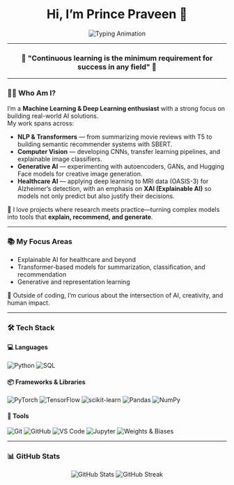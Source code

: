 <h1 align="center">Hi, I’m Prince Praveen 👋</h1>

<p align="center">
  <img src="https://readme-typing-svg.herokuapp.com?font=Fira+Code&size=22&pause=1000&color=2F81F7&center=true&vCenter=true&width=700&lines=AI+%7C+ML+%7C+Data+Enthusiast;Transformers+%7C+Computer+Vision+%7C+Generative+AI;Healthcare+AI+with+Explainability;Always+Learning%2C+Always+Building" alt="Typing Animation" />
</p>

---

<h3 align="center">🌟 "Continuous learning is the minimum requirement for success in any field" 🌟</h3>

---

### 🧑‍💻 Who Am I?

I’m a **Machine Learning & Deep Learning enthusiast** with a strong focus on building real-world AI solutions.  
My work spans across:

- **NLP & Transformers** — from summarizing movie reviews with T5 to building semantic recommender systems with SBERT.  
- **Computer Vision** — developing CNNs, transfer learning pipelines, and explainable image classifiers.  
- **Generative AI** — experimenting with autoencoders, GANs, and Hugging Face models for creative image generation.  
- **Healthcare AI** — applying deep learning to MRI data (OASIS-3) for Alzheimer’s detection, with an emphasis on **XAI (Explainable AI)** so models not only predict but also justify their decisions.  

🚀 I love projects where research meets practice—turning complex models into tools that **explain, recommend, and generate**.  

---

### 📚 My Focus Areas
- Explainable AI for healthcare and beyond  
- Transformer-based models for summarization, classification, and recommendation  
- Generative and representation learning  

🌱 Outside of coding, I’m curious about the intersection of AI, creativity, and human impact.  

---

### 🛠️ Tech Stack

#### 💻 Languages
![Python](https://img.shields.io/badge/-Python-3776AB?logo=python&logoColor=white)
![SQL](https://img.shields.io/badge/-SQL-336791?logo=postgresql&logoColor=white)

#### 📦 Frameworks & Libraries
![PyTorch](https://img.shields.io/badge/-PyTorch-EE4C2C?logo=pytorch&logoColor=white)
![TensorFlow](https://img.shields.io/badge/-TensorFlow-FF6F00?logo=tensorflow&logoColor=white)
![scikit-learn](https://img.shields.io/badge/-ScikitLearn-F7931E?logo=scikitlearn&logoColor=white)
![Pandas](https://img.shields.io/badge/-Pandas-150458?logo=pandas&logoColor=white)
![NumPy](https://img.shields.io/badge/-NumPy-013243?logo=numpy&logoColor=white)

#### 🔧 Tools
![Git](https://img.shields.io/badge/-Git-F05032?logo=git&logoColor=white)
![GitHub](https://img.shields.io/badge/-GitHub-181717?logo=github&logoColor=white)
![VS Code](https://img.shields.io/badge/-VSCode-007ACC?logo=visualstudiocode&logoColor=white)
![Jupyter](https://img.shields.io/badge/-Jupyter-F37626?logo=jupyter&logoColor=white)
![Weights & Biases](https://img.shields.io/badge/-W%26B-FFBE00?logo=weightsandbiases&logoColor=black)

---

### 📊 GitHub Stats
<p align="center">
  <img src="https://github-readme-stats.vercel.app/api?username=princepraveen0513-collab&show_icons=true&theme=radical" alt="GitHub Stats" />
  <img src="https://github-readme-streak-stats.herokuapp.com/?user=princepraveen0513-collab&theme=radical" alt="GitHub Streak" />
</p>
